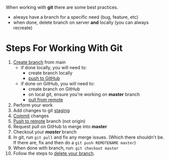 When working with **git** there are some best practices.
- always have a branch for a specific need (bug, feature, etc)
- when done, delete branch on server **and** locally (you can always recreate)

# Steps For Working With Git

1. [Create branch](https://github.com/ProsperousHeart/cheatsheets/blob/master/Tools/git.md#how-do-i--create-a-new-branch) from main
   - if done locally, you will need to:
     - create branch locally
     - [push to GitHub](https://github.com/ProsperousHeart/cheatsheets/blob/master/Tools/git.md#how-do-i-push-my-new-branch-to-github)
   - if done on GitHub, you will need to:
     - create branch on GitHub
     - on local git, ensure you're working on **master** branch
     - [pull from remote](https://github.com/ProsperousHeart/cheatsheets/blob/master/Tools/git.md#how-do-i-get-my-branch-on-github-to-my-local-branch)
2. Perform your work
3. Add changes to git [staging](https://github.com/ProsperousHeart/cheatsheets/blob/master/Tools/git.md#staging)
4. [Commit](https://github.com/ProsperousHeart/cheatsheets/blob/master/Tools/git.md#commit) changes
5. [Push to remote](https://github.com/ProsperousHeart/cheatsheets/blob/master/Tools/git.md#how-do-i-get-my-branch-from-local-to-remote-git) branch (not origin)
6. Request pull on GitHub to merge into __master__
7. Checkout your **_master_** branch
8. In git, run `git pull` and fix any merge issues. (Which there shouldn't be. If there are, fix and then do a `git push REMOTENAME master`)
9. When done with branch, run:  `git checkout master`
10. Follow the steps to [delete your branch](https://github.com/ProsperousHeart/cheatsheets/blob/master/Tools/git.md#how-do-i-delete-my-branch).
